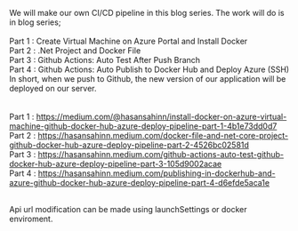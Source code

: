 We will make our own CI/CD pipeline in this blog series. The work will do is in blog series;<br/><br/>
Part 1 : Create Virtual Machine on Azure Portal and Install Docker<br/>
Part 2 : .Net Project and Docker File<br/>
Part 3 : Github Actions: Auto Test After Push Branch<br/>
Part 4 : Github Actions: Auto Publish to Docker Hub and Deploy Azure (SSH)<br/>
In short, when we push to Github, the new version of our application will be deployed on our server.<br/><br/><br/>
Part 1 : https://medium.com/@hasansahinn/install-docker-on-azure-virtual-machine-github-docker-hub-azure-deploy-pipeline-part-1-4b1e73dd0d7<br/>
Part 2 : https://hasansahinn.medium.com/docker-file-and-net-core-project-github-docker-hub-azure-deploy-pipeline-part-2-4526bc02581d<br/>
Part 3 : https://hasansahinn.medium.com/github-actions-auto-test-github-docker-hub-azure-deploy-pipeline-part-3-105d9002acae<br/>
Part 4 : https://hasansahinn.medium.com/publishing-in-dockerhub-and-azure-github-docker-hub-azure-deploy-pipeline-part-4-d6efde5aca1e<br/><br/>


Api url modification can be made using launchSettings or docker enviroment.
